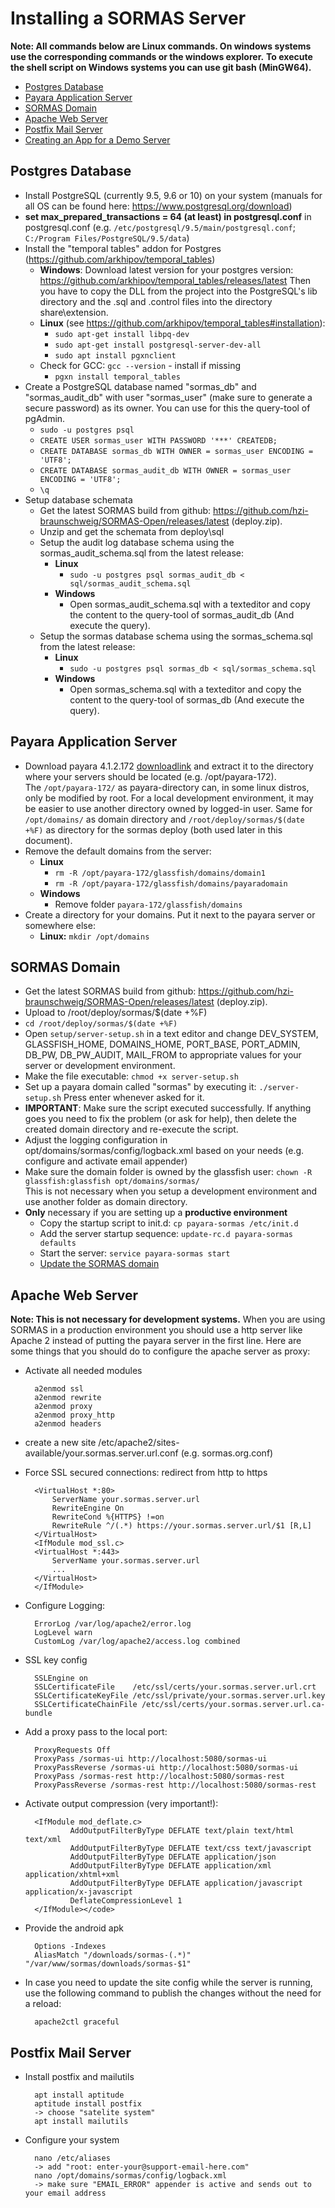 

# Installing a SORMAS Server
**Note: All commands below are Linux commands. On windows systems use the corresponding commands or the windows explorer.**
**To execute the shell script on Windows systems you can use git bash (MinGW64).**

* [Postgres Database](#postgres-database)
* [Payara Application Server](#payara-application-server)
* [SORMAS Domain](#sormas-domain)
* [Apache Web Server](#apache-web-server)
* [Postfix Mail Server](#postfix-mail-server)
* [Creating an App for a Demo Server](DEMO_APP.md)

## Postgres Database

* Install PostgreSQL (currently 9.5, 9.6 or 10) on your system (manuals for all OS can be found here: https://www.postgresql.org/download)
* **set max_prepared_transactions = 64 (at least) in postgresql.conf** in postgresql.conf (e.g. ``/etc/postgresql/9.5/main/postgresql.conf``; ``C:/Program Files/PostgreSQL/9.5/data``)
* Install the "temporal tables" addon for Postgres (https://github.com/arkhipov/temporal_tables)
    * **Windows**: Download latest version for your postgres version: https://github.com/arkhipov/temporal_tables/releases/latest 
	Then you have to copy the DLL from the project into the PostgreSQL's lib directory and the .sql and .control files into the directory share\extension.	
    * **Linux** (see https://github.com/arkhipov/temporal_tables#installation):
        * ``sudo apt-get install libpq-dev``
        * ``sudo apt-get install postgresql-server-dev-all``
        * ``sudo apt install pgxnclient``
	* Check for GCC: ``gcc --version`` - install if missing
        * ``pgxn install temporal_tables``
* Create a PostgreSQL database named "sormas_db" and "sormas_audit_db" with user "sormas_user" (make sure to generate a secure password) as its owner. You can use for this the query-tool of pgAdmin.
    * ``sudo -u postgres psql``
    * ``CREATE USER sormas_user WITH PASSWORD '***' CREATEDB;``
    * ``CREATE DATABASE sormas_db WITH OWNER = sormas_user ENCODING = 'UTF8';``
    * ``CREATE DATABASE sormas_audit_db WITH OWNER = sormas_user ENCODING = 'UTF8';``
    * ``\q``
* Setup database schemata
	* Get the latest SORMAS build from github: https://github.com/hzi-braunschweig/SORMAS-Open/releases/latest (deploy.zip).
	* Unzip and get the schemata from deploy\sql
	* Setup the audit log database schema using the sormas_audit_schema.sql from the latest release:
		* **Linux**
			* ``sudo -u postgres psql sormas_audit_db < sql/sormas_audit_schema.sql``
		* **Windows**
			* Open sormas_audit_schema.sql with a texteditor and copy the content to the query-tool of sormas_audit_db (And execute the query).
	* Setup the sormas database schema using the sormas_schema.sql from the latest release: 
		* **Linux**
			* ``sudo -u postgres psql sormas_db < sql/sormas_schema.sql``
		* **Windows**
			* Open sormas_schema.sql with a texteditor and copy the content to the query-tool of sormas_db (And execute the query).
	
## Payara Application Server
* Download payara 4.1.2.172 [downloadlink](http://search.maven.org/remotecontent?filepath=fish/payara/distributions/payara/4.1.2.172/payara-4.1.2.172.zip) and extract it to the directory where your servers should be located (e.g. /opt/payara-172).  
The `/opt/payara-172/` as payara-directory can, in some linux distros, only be modified by root. For a local development environment, it may be easier to use another directory owned by logged-in user. Same for `/opt/domains/` as domain directory and `/root/deploy/sormas/$(date +%F)` as directory for the sormas deploy (both used later in this document).
* Remove the default domains from the server:
	* **Linux**
		* ``rm -R /opt/payara-172/glassfish/domains/domain1``
		* ``rm -R /opt/payara-172/glassfish/domains/payaradomain``
	* **Windows**
		* Remove folder ``payara-172/glassfish/domains``
* Create a directory for your domains. Put it next to the payara server or somewhere else: 
	* **Linux:** ``mkdir /opt/domains``

## SORMAS Domain
* Get the latest SORMAS build from github: https://github.com/hzi-braunschweig/SORMAS-Open/releases/latest (deploy.zip). 
* Upload to /root/deploy/sormas/$(date +%F)
* ``cd /root/deploy/sormas/$(date +%F)``
* Open ``setup/server-setup.sh`` in a text editor and change DEV_SYSTEM, GLASSFISH_HOME, DOMAINS_HOME, PORT_BASE, PORT_ADMIN, DB_PW, DB_PW_AUDIT, MAIL_FROM to appropriate values for your server or development environment.
* Make the file executable: ``chmod +x server-setup.sh``
* Set up a payara domain called "sormas" by executing it: ``./server-setup.sh`` Press enter whenever asked for it.
* **IMPORTANT**: Make sure the script executed successfully. If anything goes you need to fix the problem (or ask for help), then delete the created domain directory and re-execute the script.
* Adjust the logging configuration in opt/domains/sormas/config/logback.xml based on your needs (e.g. configure and activate email appender)
* Make sure the domain folder is owned by the glassfish user: ``chown -R glassfish:glassfish opt/domains/sormas/``  
This is not necessary when you setup a development environment and use another folder as domain directory. 
* **Only** necessary if you are setting up a **productive environment**
	* Copy the startup script to init.d: ``cp payara-sormas /etc/init.d``
	* Add the server startup sequence: ``update-rc.d payara-sormas defaults``
	* Start the server: ``service payara-sormas start``
	* [Update the SORMAS domain](SERVER_UPDATE.md)

## Apache Web Server
**Note: This is not necessary for development systems.**
When you are using SORMAS in a production environment you should use a http server like Apache 2 instead of putting the payara server in the first line.
Here are some things that you should do to configure the apache server as proxy:

* Activate all needed modules

		a2enmod ssl
		a2enmod rewrite
		a2enmod proxy
		a2enmod proxy_http
		a2enmod headers
* create a new site /etc/apache2/sites-available/your.sormas.server.url.conf (e.g. sormas.org.conf)
* Force SSL secured connections: redirect from http to https

		<VirtualHost *:80>
			ServerName your.sormas.server.url
			RewriteEngine On
			RewriteCond %{HTTPS} !=on
			RewriteRule ^/(.*) https://your.sormas.server.url/$1 [R,L]
		</VirtualHost>
		<IfModule mod_ssl.c>
		<VirtualHost *:443>
			ServerName your.sormas.server.url
			...
		</VirtualHost>
		</IfModule>
* Configure Logging:

        ErrorLog /var/log/apache2/error.log
        LogLevel warn
        CustomLog /var/log/apache2/access.log combined
* SSL key config

        SSLEngine on
        SSLCertificateFile    /etc/ssl/certs/your.sormas.server.url.crt
        SSLCertificateKeyFile /etc/ssl/private/your.sormas.server.url.key
        SSLCertificateChainFile /etc/ssl/certs/your.sormas.server.url.ca-bundle
* Add a proxy pass to the local port:

		ProxyRequests Off
		ProxyPass /sormas-ui http://localhost:5080/sormas-ui
		ProxyPassReverse /sormas-ui http://localhost:5080/sormas-ui
		ProxyPass /sormas-rest http://localhost:5080/sormas-rest
		ProxyPassReverse /sormas-rest http://localhost:5080/sormas-rest
* Activate output compression (very important!): 

        <IfModule mod_deflate.c>
                AddOutputFilterByType DEFLATE text/plain text/html text/xml
                AddOutputFilterByType DEFLATE text/css text/javascript
                AddOutputFilterByType DEFLATE application/json
                AddOutputFilterByType DEFLATE application/xml application/xhtml+xml
                AddOutputFilterByType DEFLATE application/javascript application/x-javascript
                DeflateCompressionLevel 1
        </IfModule></code>

* Provide the android apk

        Options -Indexes
		AliasMatch "/downloads/sormas-(.*)" "/var/www/sormas/downloads/sormas-$1"

* In case you need to update the site config while the server is running, use the following command to publish the changes without the need for a reload:

        apache2ctl graceful

## Postfix Mail Server

* Install postfix and mailutils

		apt install aptitude
		aptitude install postfix
		-> choose "satelite system"
		apt install mailutils
	
* Configure your system

		nano /etc/aliases
		-> add "root: enter-your@support-email-here.com"
		nano /opt/domains/sormas/config/logback.xml
		-> make sure "EMAIL_ERROR" appender is active and sends out to your email address
